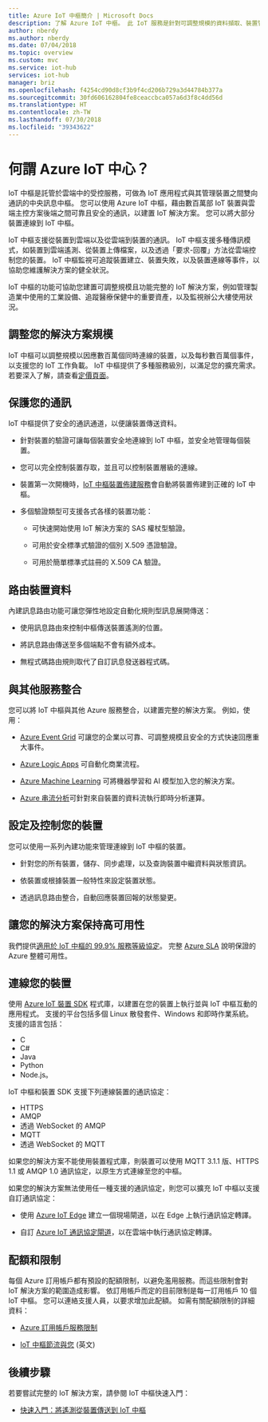 ```yaml
---
title: Azure IoT 中樞簡介 | Microsoft Docs
description: 了解 Azure IoT 中樞。 此 IoT 服務是針對可調整規模的資料擷取、裝置管理和安全性所建置。
author: nberdy
ms.author: nberdy
ms.date: 07/04/2018
ms.topic: overview
ms.custom: mvc
ms.service: iot-hub
services: iot-hub
manager: briz
ms.openlocfilehash: f4254cd90d8cf3b9f4cd206b729a3d44784b377a
ms.sourcegitcommit: 30fd606162804fe8ceaccbca057a6d3f8c4dd56d
ms.translationtype: HT
ms.contentlocale: zh-TW
ms.lasthandoff: 07/30/2018
ms.locfileid: "39343622"
---
```

# <a name="what-is-azure-iot-hub"></a>何謂 Azure IoT 中心？

IoT 中樞是託管於雲端中的受控服務，可做為 IoT 應用程式與其管理裝置之間雙向通訊的中央訊息中樞。 您可以使用 Azure IoT 中樞，藉由數百萬部 IoT 裝置與雲端主控方案後端之間可靠且安全的通訊，以建置 IoT 解決方案。 您可以將大部分裝置連線到 IoT 中樞。

IoT 中樞支援從裝置到雲端以及從雲端到裝置的通訊。 IoT 中樞支援多種傳訊模式，如裝置到雲端遙測、從裝置上傳檔案，以及透過「要求-回覆」方法從雲端控制您的裝置。 IoT 中樞監視可追蹤裝置建立、裝置失敗，以及裝置連線等事件，以協助您維護解決方案的健全狀況。

IoT 中樞的功能可協助您建置可調整規模且功能完整的 IoT 解決方案，例如管理製造業中使用的工業設備、追蹤醫療保健中的重要資產，以及監視辦公大樓使用狀況。

## <a name="scale-your-solution"></a>調整您的解決方案規模

IoT 中樞可以調整規模以因應數百萬個同時連線的裝置，以及每秒數百萬個事件，以支援您的 IoT 工作負載。 IoT 中樞提供了多種服務級別，以滿足您的擴充需求。 若要深入了解，請查看[定價頁面](https://azure.microsoft.com/pricing/details/iot-hub/)。

## <a name="secure-your-communications"></a>保護您的通訊

IoT 中樞提供了安全的通訊通道，以便讓裝置傳送資料。

* 針對裝置的驗證可讓每個裝置安全地連線到 IoT 中樞，並安全地管理每個裝置。

* 您可以完全控制裝置存取，並且可以控制裝置層級的連線。

* 裝置第一次開機時，[IoT 中樞裝置佈建服務](https://docs.microsoft.com/azure/iot-dps/)會自動將裝置佈建到正確的 IoT 中樞。

* 多個驗證類型可支援各式各樣的裝置功能：

  * 可快速開始使用 IoT 解決方案的 SAS 權杖型驗證。

  * 可用於安全標準式驗證的個別 X.509 憑證驗證。

  * 可用於簡單標準式註冊的 X.509 CA 驗證。

## <a name="route-device-data"></a>路由裝置資料

內建訊息路由功能可讓您彈性地設定自動化規則型訊息展開傳送：

* 使用訊息路由來控制中樞傳送裝置遙測的位置。

* 將訊息路由傳送至多個端點不會有額外成本。

* 無程式碼路由規則取代了自訂訊息發送器程式碼。

## <a name="integrate-with-other-services"></a>與其他服務整合

您可以將 IoT 中樞與其他 Azure 服務整合，以建置完整的解決方案。 例如，使用：

* [Azure Event Grid](https://docs.microsoft.com/azure/event-grid/) 可讓您的企業以可靠、可調整規模且安全的方式快速回應重大事件。

* [Azure Logic Apps](https://docs.microsoft.com/azure/logic-apps/) 可自動化商業流程。

* [Azure Machine Learning](https://docs.microsoft.com/azure/machine-learning/) 可將機器學習和 AI 模型加入您的解決方案。

* [Azure 串流分析](https://docs.microsoft.com/azure/stream-analytics/)可針對來自裝置的資料流執行即時分析運算。

## <a name="configure-and-control-your-devices"></a>設定及控制您的裝置

您可以使用一系列內建功能來管理連線到 IoT 中樞的裝置。

* 針對您的所有裝置，儲存、同步處理，以及查詢裝置中繼資料與狀態資訊。

* 依裝置或根據裝置一般特性來設定裝置狀態。

* 透過訊息路由整合，自動回應裝置回報的狀態變更。

## <a name="make-your-solution-highly-available"></a>讓您的解決方案保持高可用性

我們提供[適用於 IoT 中樞的 99.9% 服務等級協定](https://azure.microsoft.com/support/legal/sla/iot-hub/)。 完整 [Azure SLA](https://azure.microsoft.com/support/legal/sla/) 說明保證的 Azure 整體可用性。

## <a name="connect-your-devices"></a>連線您的裝置

使用 [Azure IoT 裝置 SDK](https://docs.microsoft.com/azure/iot-hub/iot-hub-devguide-sdks) 程式庫，以建置在您的裝置上執行並與 IoT 中樞互動的應用程式。 支援的平台包括多個 Linux 散發套件、Windows 和即時作業系統。 支援的語言包括：

* C
* C#
* Java
* Python
* Node.js。

IoT 中樞和裝置 SDK 支援下列連線裝置的通訊協定：

* HTTPS
* AMQP
* 透過 WebSocket 的 AMQP
* MQTT
* 透過 WebSocket 的 MQTT

如果您的解決方案不能使用裝置程式庫，則裝置可以使用 MQTT 3.1.1 版、HTTPS 1.1 或 AMQP 1.0 通訊協定，以原生方式連線至您的中樞。

如果您的解決方案無法使用任一種支援的通訊協定，則您可以擴充 IoT 中樞以支援自訂通訊協定：

* 使用 [Azure IoT Edge](https://docs.microsoft.com/azure/iot-edge/) 建立一個現場閘道，以在 Edge 上執行通訊協定轉譯。

* 自訂 [Azure IoT 通訊協定閘道](https://github.com/Azure/azure-iot-protocol-gateway/blob/master/README.md)，以在雲端中執行通訊協定轉譯。

## <a name="quotas-and-limits"></a>配額和限制

每個 Azure 訂用帳戶都有預設的配額限制，以避免濫用服務。而這些限制會對 IoT 解決方案的範圍造成影響。 依訂用帳戶而定的目前限制是每一訂用帳戶 10 個 IoT 中樞。 您可以連絡支援人員，以要求增加此配額。 如需有關配額限制的詳細資料：

* [Azure 訂用帳戶服務限制](../azure-subscription-service-limits.md)

* [IoT 中樞節流與您](https://azure.microsoft.com/blog/iot-hub-throttling-and-you/) \(英文\)

## <a name="next-steps"></a>後續步驟

若要嘗試完整的 IoT 解決方案，請參閱 IoT 中樞快速入門：

* [快速入門：將遙測從裝置傳送到 IoT 中樞](quickstart-send-telemetry-node.md)